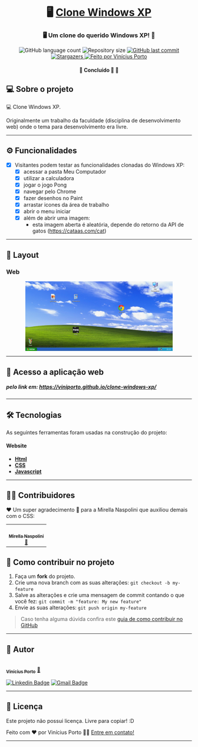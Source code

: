

<h1 align="center">
     🖥️ <a href="#" alt="site "> Clone Windows XP </a>
</h1>

<h3 align="center">
    🖥️ Um clone do querido Windows XP! 💾
</h3>

<p align="center">
  <img alt="GitHub language count" src="https://img.shields.io/github/languages/count/viniporto/clone-windows-xp?color=%2304D361">

  <img alt="Repository size" src="https://img.shields.io/github/repo-size/viniporto/clone-windows-xp">
  
  <a href="https://github.com/viniporto/clone-windows-xp/commits/master">
    <img alt="GitHub last commit" src="https://img.shields.io/github/last-commit/viniporto/clone-windows-xp">
  </a>
    
   <a href="https://github.com/viniporto/clone-windows-xp/stargazers">
    <img alt="Stargazers" src="https://img.shields.io/github/stars/viniporto/clone-windows-xp?style=social">
  </a>

  <a href="https://www.linkedin.com/in/vinicius-porto-9a1996209/">
    <img alt="Feito por Vinícius Porto" src="https://img.shields.io/badge/feito%20por-ViníciusPorto-%237519C1">
  </a> 
 
</p>

<h4 align="center">
	🚧   Concluído 🚀 🚧
</h4>

## 💻 Sobre o projeto

💻 Clone Windows XP. 

Originalmente um trabalho da faculdade (disciplina de desenvolvimento web) onde o tema para desenvolvimento era livre.

---

## ⚙️ Funcionalidades

- [x] Visitantes podem testar as funcionalidades clonadas do Windows XP:
  - [x] acessar a pasta Meu Computador
  - [x] utilizar a calculadora
  - [x] jogar o jogo Pong
  - [x] navegar pelo Chrome
  - [x] fazer desenhos no Paint
  - [x] arrastar icones da área de trabalho
  - [x] abrir o menu iniciar
  - [x] além de abrir uma imagem: 
    - esta imagem aberta é aleatória, depende do retorno da API de gatos (https://cataas.com/cat)

---

## 🎨 Layout

### Web

<p align="center" style="display: flex; align-items: flex-start; justify-content: center;">
  <img alt="Clone Windows XP Desktop" title="#WindowsClone" src="./prints/desktop.png" width="400px">
</p>

---

## 🚀 Acesso a aplicação web

##### pelo link em: https://viniporto.github.io/clone-windows-xp/

---

## 🛠 Tecnologias

As seguintes ferramentas foram usadas na construção do projeto:

#### **Website** 

-   **[Html](https://www.w3schools.com/html/)**
-   **[CSS](https://www.w3schools.com/css/)**
-   **[Javascript](https://developer.mozilla.org/pt-BR/docs/Web/JavaScript)**

---

## 👨‍💻 Contribuidores

❤️ Um super agradecimento 👏 para a Mirella Naspolini que auxiliou demais com o CSS:

<table>
  <tr>
    <td align="center"><a href="https://github.com/mirellanaspolini"><img style="border-radius: 50%;" src="https://avatars.githubusercontent.com/u/104786840?v=4" width="100px;" alt=""/><br /><sub><b>Mirella Naspolini</b></sub></a><br /><a href="https://github.com/mirellanaspolini" title="Mirella">🐧</a></td>
  </tr>
</table>

## 💪 Como contribuir no projeto

1. Faça um **fork** do projeto.
2. Crie uma nova branch com as suas alterações: `git checkout -b my-feature`
3. Salve as alterações e crie uma mensagem de commit contando o que você fez: `git commit -m "feature: My new feature"`
4. Envie as suas alterações: `git push origin my-feature`
> Caso tenha alguma dúvida confira este [guia de como contribuir no GitHub](./CONTRIBUTING.md)

---

## 🦸 Autor

<a href="https://github.com/ViniPorto">
 <img style="border-radius: 50%;" src="https://avatars.githubusercontent.com/u/81120004?v=4" width="100px;" alt=""/>
 <br />
 <sub><b>Vinícius Porto</b></sub></a> <a href="https://github.com/ViniPorto" title="ViniPorto">🚀</a>
 <br />

[![Linkedin Badge](https://img.shields.io/badge/-Vinicius-blue?style=flat-square&logo=Linkedin&logoColor=white&link=https://www.linkedin.com/in/vinicius-porto-9a1996209/)](https://www.linkedin.com/in/vinicius-porto-9a1996209/) 
[![Gmail Badge](https://img.shields.io/badge/-leinateporto@gmail.com-c14438?style=flat-square&logo=Gmail&logoColor=white&link=mailto:leinateporto@gmail.com)](mailto:leinateporto@gmail.com)

---

## 📝 Licença

Este projeto não possui licença. Livre para copiar! :D

Feito com ❤️ por Vinícius Porto 👋🏽 [Entre em contato!](https://www.linkedin.com/in/vinicius-porto-9a1996209/)

---
